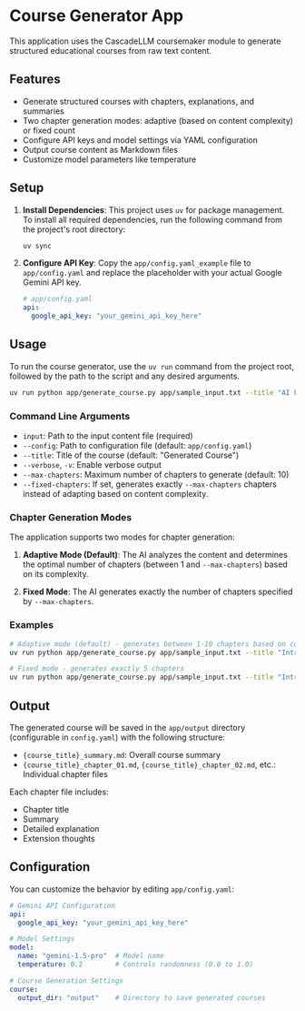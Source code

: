 # Course Generator App

This application uses the CascadeLLM coursemaker module to generate structured educational courses from raw text content.

## Features

- Generate structured courses with chapters, explanations, and summaries
- Two chapter generation modes: adaptive (based on content complexity) or fixed count
- Configure API keys and model settings via YAML configuration
- Output course content as Markdown files
- Customize model parameters like temperature

## Setup

1.  **Install Dependencies**: This project uses `uv` for package management. To install all required dependencies, run the following command from the project's root directory:

    ```bash
    uv sync
    ```

2.  **Configure API Key**: Copy the `app/config.yaml_example` file to `app/config.yaml` and replace the placeholder with your actual Google Gemini API key.

    ```yaml
    # app/config.yaml
    api:
      google_api_key: "your_gemini_api_key_here"
    ```

## Usage

To run the course generator, use the `uv run` command from the project root, followed by the path to the script and any desired arguments.

```bash
uv run python app/generate_course.py app/sample_input.txt --title "AI Fundamentals"
```

### Command Line Arguments

- `input`: Path to the input content file (required)
- `--config`: Path to configuration file (default: `app/config.yaml`)
- `--title`: Title of the course (default: "Generated Course")
- `--verbose`, `-v`: Enable verbose output
- `--max-chapters`: Maximum number of chapters to generate (default: 10)
- `--fixed-chapters`: If set, generates exactly `--max-chapters` chapters instead of adapting based on content complexity.

### Chapter Generation Modes

The application supports two modes for chapter generation:

1.  **Adaptive Mode (Default)**: The AI analyzes the content and determines the optimal number of chapters (between 1 and `--max-chapters`) based on its complexity.

2.  **Fixed Mode**: The AI generates exactly the number of chapters specified by `--max-chapters`.

### Examples

```bash
# Adaptive mode (default) - generates between 1-10 chapters based on content complexity
uv run python app/generate_course.py app/sample_input.txt --title "Introduction to AI" --max-chapters 10

# Fixed mode - generates exactly 5 chapters
uv run python app/generate_course.py app/sample_input.txt --title "Introduction to AI" --max-chapters 5 --fixed-chapters
```

## Output

The generated course will be saved in the `app/output` directory (configurable in `config.yaml`) with the following structure:

- `{course_title}_summary.md`: Overall course summary
- `{course_title}_chapter_01.md`, `{course_title}_chapter_02.md`, etc.: Individual chapter files

Each chapter file includes:
- Chapter title
- Summary
- Detailed explanation
- Extension thoughts

## Configuration

You can customize the behavior by editing `app/config.yaml`:

```yaml
# Gemini API Configuration
api:
  google_api_key: "your_gemini_api_key_here"

# Model Settings
model:
  name: "gemini-1.5-pro"  # Model name
  temperature: 0.2        # Controls randomness (0.0 to 1.0)

# Course Generation Settings
course:
  output_dir: "output"    # Directory to save generated courses
``` 